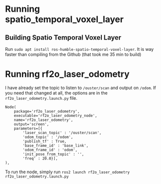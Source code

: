 

# Running spatio_temporal_voxel_layer

## Building Spatio Temporal Voxel Layer

Run `sudo apt install ros-humble-spatio-temporal-voxel-layer`. It is way faster than compiling from the Github (that took me 35 min to build)

<!-- This takes forever, without adding the following export, it would spike my memory past taking 32GB of RAM and crash the build process.
You can try it without the flag and see if it works for you though! If it doesn't, add the tag. This is only necessary for the openvdb_vendor package. (This took 36min on my computer)

```
export MAKEFLAGS=-j1
colcon build --mixin release --symlink-install --parallel-workers 1 --packages-select openvdb_vendor
```

Afterwards, you will want to colcon build all the other packages. Since openvdb_vendor is already compiled, you will be good to just unset the MAKEFLAG and run the following

```
unset MAKEFLAGS
colcon build
``` -->


# Running rf2o_laser_odometry

I have already set the topic to listen to `/ouster/scan` and output on `/odom`. If you need that changed at all, the options are in the `rf2o_laser_odometry.launch.py` file.

```
Node(
    package='rf2o_laser_odometry',
    executable='rf2o_laser_odometry_node',
    name='rf2o_laser_odometry',
    output='screen',
    parameters=[{
        'laser_scan_topic' : '/ouster/scan',
        'odom_topic' : '/odom',
        'publish_tf' : True,
        'base_frame_id' : 'base_link',
        'odom_frame_id' : 'odom',
        'init_pose_from_topic' : '',
        'freq' : 20.0}],
),
```

To run the node, simply run `ros2 launch rf2o_laser_odometry rf2o_laser_odometry.launch.py`